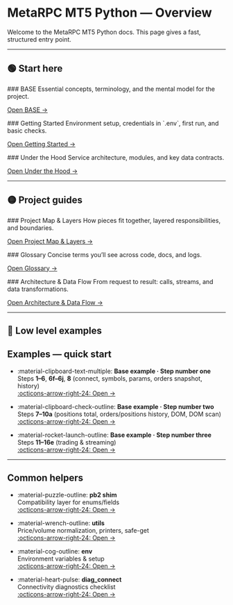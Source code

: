 # MetaRPC MT5 Python — Overview

Welcome to the MetaRPC MT5 Python docs. This page gives a fast, structured entry point.

---

## 🟢 Start here

<div class="tiles" markdown>

<div class="tile" markdown>
### BASE
Essential concepts, terminology, and the mental model for the project.
  
[Open BASE →](MT5Account/BASE.md)
</div>

<div class="tile" markdown>
### Getting Started
Environment setup, credentials in `.env`, first run, and basic checks.
  
[Open Getting Started →](MT5Account/Getting_Started.md)
</div>

<div class="tile" markdown>
### Under the Hood
Service architecture, modules, and key data contracts.
  
[Open Under the Hood →](MT5Account/Under_the_Hood.md)
</div>

</div>

---

## 🟡 Project guides

<div class="tiles" markdown>

<div class="tile" markdown>
### Project Map & Layers
How pieces fit together, layered responsibilities, and boundaries.
  
[Open Project Map & Layers →](I_want_to_add/Project_Map_and_Layers.md)
</div>

<div class="tile" markdown>
### Glossary
Concise terms you’ll see across code, docs, and logs.
  
[Open Glossary →](I_want_to_add/Glossary.md)
</div>

<div class="tile" markdown>
### Architecture & Data Flow
From request to result: calls, streams, and data transformations.
  
[Open Architecture & Data Flow →](I_want_to_add/Architecture_DataFlow.md)
</div>

</div>

---

## 🔴 Low level examples

## Examples — quick start

<div class="grid cards" markdown>

-   :material-clipboard-text-multiple: **Base example · Step number one**  
    Steps **1–6**, **6f–6j**, **8** (connect, symbols, params, orders snapshot, history)  
    [:octicons-arrow-right-24: Open →](Examples/Base_example/Step_number_one.md)

-   :material-clipboard-check-outline: **Base example · Step number two**  
    Steps **7–10a** (positions total, orders/positions history, DOM, DOM scan)  
    [:octicons-arrow-right-24: Open →](Examples/Base_example/Step_number_two.md)

-   :material-rocket-launch-outline: **Base example · Step number three**  
    Steps **11–16e** (trading & streaming)  
    [:octicons-arrow-right-24: Open →](Examples/Base_example/Step_number_three.md)

</div>

---

## Common helpers

<div class="grid cards" markdown>

-   :material-puzzle-outline: **pb2 shim**  
    Compatibility layer for enums/fields  
    [:octicons-arrow-right-24: Open →](Examples/Common/pb2_shim.md)

-   :material-wrench-outline: **utils**  
    Price/volume normalization, printers, safe-get  
    [:octicons-arrow-right-24: Open →](Examples/Common/utils.md)

-   :material-cog-outline: **env**  
    Environment variables & setup  
    [:octicons-arrow-right-24: Open →](Examples/Common/env.md)

-   :material-heart-pulse: **diag_connect**  
    Connectivity diagnostics checklist  
    [:octicons-arrow-right-24: Open →](Examples/Common/diag_connect.md)

</div>

